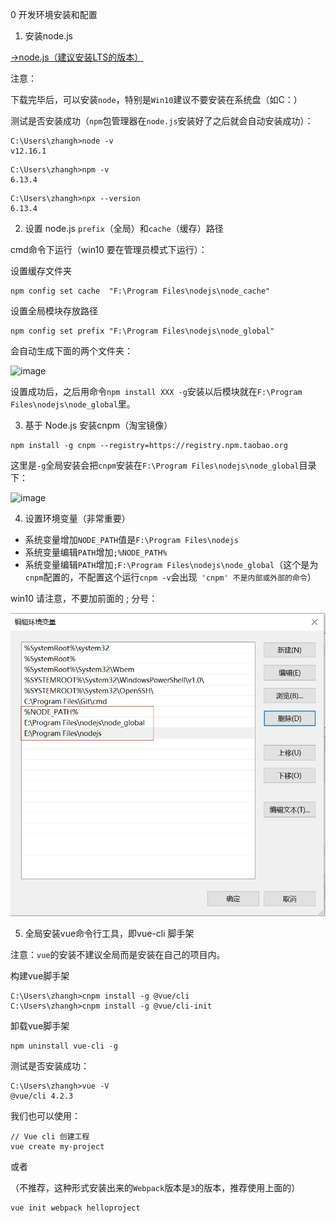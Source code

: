 0 开发环境安装和配置

1. 安装node.js

[->node.js（建议安装LTS的版本）](https://nodejs.org/zh-cn/)

注意：

下载完毕后，可以安装`node`，特别是`Win10`建议不要安装在系统盘（如C：）

测试是否安装成功（`npm`包管理器在`node.js`安装好了之后就会自动安装成功）：

```
C:\Users\zhangh>node -v
v12.16.1
```

```
C:\Users\zhangh>npm -v
6.13.4
```

```
C:\Users\zhangh>npx --version
6.13.4
```

2. 设置 node.js `prefix`（全局）和`cache`（缓存）路径

cmd命令下运行（win10 要在管理员模式下运行）：

设置缓存文件夹

```
npm config set cache  "F:\Program Files\nodejs\node_cache"
```

设置全局模块存放路径

```
npm config set prefix "F:\Program Files\nodejs\node_global"
```

会自动生成下面的两个文件夹：

![image](https://gitee.com/zhangh-design/vue-examples/raw/master/27%20%E5%BC%80%E5%8F%91%E7%8E%AF%E5%A2%83%E5%AE%89%E8%A3%85%E5%92%8C%E9%85%8D%E7%BD%AE/1.png)

设置成功后，之后用命令`npm install XXX -g`安装以后模块就在`F:\Program Files\nodejs\node_global`里。

3. 基于 Node.js 安装cnpm（淘宝镜像）

```
npm install -g cnpm --registry=https://registry.npm.taobao.org
```

这里是`-g`全局安装会把`cnpm`安装在`F:\Program Files\nodejs\node_global`目录下：

![image](https://gitee.com/zhangh-design/vue-examples/raw/master/27%20%E5%BC%80%E5%8F%91%E7%8E%AF%E5%A2%83%E5%AE%89%E8%A3%85%E5%92%8C%E9%85%8D%E7%BD%AE/2.jpg)

4. 设置环境变量（非常重要）

- 系统变量增加`NODE_PATH`值是`F:\Program Files\nodejs`
- 系统变量编辑`PATH`增加`;%NODE_PATH%`
- 系统变量编辑`PATH`增加`;F:\Program Files\nodejs\node_global`（这个是为`cnpm`配置的，不配置这个运行`cnpm -v`会出现` 'cnpm' 不是内部或外部的命令`）

win10 请注意，不要加前面的 ; 分号：

![image](./3.bmp)

5. 全局安装vue命令行工具，即vue-cli 脚手架

注意：`vue`的安装不建议全局而是安装在自己的项目内。

构建vue脚手架

```
C:\Users\zhangh>cnpm install -g @vue/cli
C:\Users\zhangh>cnpm install -g @vue/cli-init
```

卸载vue脚手架

```
npm uninstall vue-cli -g
```

测试是否安装成功：

```
C:\Users\zhangh>vue -V
@vue/cli 4.2.3
```

我们也可以使用：

```
// Vue cli 创建工程
vue create my-project
```

或者

（不推荐，这种形式安装出来的`Webpack`版本是`3`的版本，推荐使用上面的）

```
vue init webpack helloproject
```
